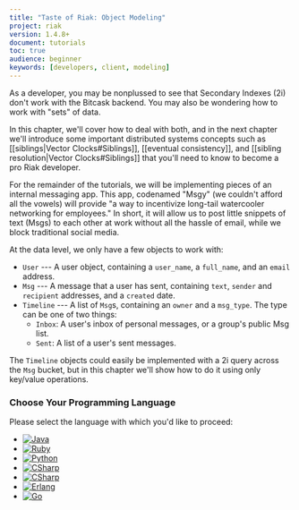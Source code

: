 ```yaml
---
title: "Taste of Riak: Object Modeling"
project: riak
version: 1.4.8+
document: tutorials
toc: true
audience: beginner
keywords: [developers, client, modeling]
---
```


As a developer, you may be nonplussed to see that Secondary Indexes (2i)
don't work with the Bitcask backend. You may also be wondering how to
work with "sets" of data.

In this chapter, we'll cover how to deal with both, and in the next
chapter we'll introduce some important distributed systems concepts such
as [[siblings|Vector Clocks#Siblings]], [[eventual consistency]], and
[[sibling resolution|Vector Clocks#Siblings]] that you'll need to know
to become a pro Riak developer.

For the remainder of the tutorials, we will be implementing pieces of an
internal messaging app. This app, codenamed "Msgy" (we couldn't afford
all the vowels) will provide "a way to incentivize long-tail watercooler
networking for employees." In short, it will allow us to post little
snippets of text (Msgs) to each other at work without all the hassle of
email, while we block traditional social media.

At the data level, we only have a few objects to work with:

* `User` --- A user object, containing a `user_name`, a `full_name`, and
   an `email` address.
* `Msg` --- A message that a user has sent, containing `text`, `sender`
  and `recipient` addresses, and a `created` date.
* `Timeline` --- A list of `Msg`s, containing an `owner` and a
  `msg_type`.  The type can be one of two things:
  * `Inbox`: A user's inbox of personal messages, or a group's public Msg list.
  * `Sent`: A list of a user's sent messages.

The `Timeline` objects could easily be implemented with a 2i query
across the `Msg` bucket, but in this chapter we'll show how to do it
using only key/value operations.

### Choose Your Programming Language

Please select the language with which you'd like to proceed:

<ul class="planguages">
<li><a href="/dev/taste-of-riak/object-modeling-java/"><img src="/images/plangs/java.jpg" alt="Java"></a></li>
<li><a href="/dev/taste-of-riak/object-modeling-ruby/"><img src="/images/plangs/ruby.jpg" alt="Ruby"></a></li>
<li><a href="/dev/taste-of-riak/object-modeling-python/"><img src="/images/plangs/python.png" alt="Python"></a></li>
<li><a href="/dev/taste-of-riak/object-modeling-csharp/"><img src="/images/plangs/csharp.png" alt="CSharp"></a></li>
<li><a href="/dev/taste-of-riak/object-modeling-nodejs/"><img src="/images/plangs/nodejs.png" alt="CSharp"></a></li>
<li><a href="/dev/taste-of-riak/object-modeling-erlang/"><img src="/images/plangs/erlang.jpg" alt="Erlang"></a></li>
<li><a href="/dev/taste-of-riak/object-modeling-golang/"><img src="/images/plangs/golang.png" alt="Go"></a></li>
</ul>
